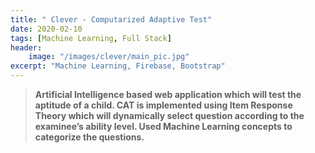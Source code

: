 ```yaml
---
title: " Clever - Computarized Adaptive Test"
date: 2020-02-10
tags: [Machine Learning, Full Stack]
header:
    image: "/images/clever/main_pic.jpg"
excerpt: "Machine Learning, Firebase, Bootstrap"
---
```


> **Artificial Intelligence based web application which will test the aptitude of a child. CAT is implemented using Item Response Theory which will dynamically select question according to the examinee’s ability level. Used Machine Learning concepts to categorize the questions.**
